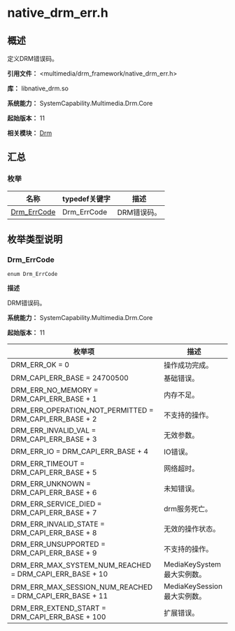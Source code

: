 # native_drm_err.h
<!--Kit: Drm Kit-->
<!--Subsystem: Multimedia-->
<!--Owner: @qin_wei_jie-->
<!--Designer: @chris2981-->
<!--Tester: @xdlinc-->
<!--Adviser: @zengyawen-->

## 概述

定义DRM错误码。

**引用文件：** <multimedia/drm_framework/native_drm_err.h>

**库：** libnative_drm.so

**系统能力：** SystemCapability.Multimedia.Drm.Core

**起始版本：** 11

**相关模块：** [Drm](capi-drm.md)

## 汇总

### 枚举

| 名称 | typedef关键字 | 描述 |
| -- | -- | -- |
| [Drm_ErrCode](#drm_errcode) | Drm_ErrCode | DRM错误码。 |

## 枚举类型说明

### Drm_ErrCode

```
enum Drm_ErrCode
```

**描述**

DRM错误码。

**系统能力：** SystemCapability.Multimedia.Drm.Core

**起始版本：** 11

| 枚举项 | 描述 |
| -- | -- |
| DRM_ERR_OK = 0 | 操作成功完成。 |
| DRM_CAPI_ERR_BASE = 24700500 | 基础错误。 |
| DRM_ERR_NO_MEMORY = DRM_CAPI_ERR_BASE + 1 | 内存不足。 |
| DRM_ERR_OPERATION_NOT_PERMITTED = DRM_CAPI_ERR_BASE + 2 | 不支持的操作。 |
| DRM_ERR_INVALID_VAL = DRM_CAPI_ERR_BASE + 3 | 无效参数。 |
| DRM_ERR_IO = DRM_CAPI_ERR_BASE + 4 | IO错误。 |
| DRM_ERR_TIMEOUT = DRM_CAPI_ERR_BASE + 5 | 网络超时。 |
| DRM_ERR_UNKNOWN = DRM_CAPI_ERR_BASE + 6 | 未知错误。 |
| DRM_ERR_SERVICE_DIED = DRM_CAPI_ERR_BASE + 7 | drm服务死亡。 |
| DRM_ERR_INVALID_STATE = DRM_CAPI_ERR_BASE + 8 | 无效的操作状态。 |
| DRM_ERR_UNSUPPORTED = DRM_CAPI_ERR_BASE + 9 | 不支持的操作。 |
| DRM_ERR_MAX_SYSTEM_NUM_REACHED = DRM_CAPI_ERR_BASE + 10 | MediaKeySystem最大实例数。 |
| DRM_ERR_MAX_SESSION_NUM_REACHED = DRM_CAPI_ERR_BASE + 11 | MediaKeySession最大实例数。 |
| DRM_ERR_EXTEND_START  = DRM_CAPI_ERR_BASE + 100 | 扩展错误。 |


